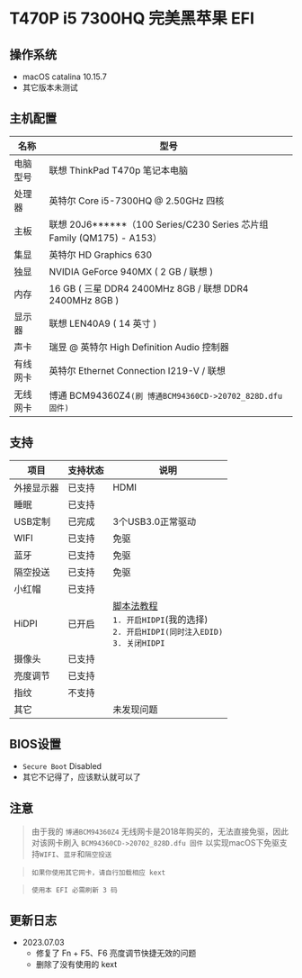 # T470P i5 7300HQ 完美黑苹果 EFI

## 操作系统
 - macOS catalina 10.15.7
 - 其它版本未测试

## 主机配置
| 名称     | 型号                                                                   |
| -------- | ---------------------------------------------------------------------- |
| 电脑型号 | 联想 ThinkPad T470p 笔记本电脑                                         |
| 处理器   | 英特尔 Core i5-7300HQ @ 2.50GHz 四核                                   |
| 主板     | 联想 20J6******（100 Series/C230 Series 芯片组 Family (QM175) - A153） |
| 集显     | 英特尔 HD Graphics 630                                                 |
| 独显     | NVIDIA GeForce 940MX ( 2 GB / 联想 )                                   |
| 内存     | 16 GB ( 三星 DDR4 2400MHz 8GB / 联想 DDR4 2400MHz 8GB )                |
| 显示器   | 联想 LEN40A9 ( 14 英寸  )                                              |
| 声卡     | 瑞昱  @ 英特尔 High Definition Audio 控制器                            |
| 有线网卡 | 英特尔 Ethernet Connection  I219-V / 联想                              |
| 无线网卡 | 博通 BCM94360Z4`(刷 博通BCM94360CD->20702_828D.dfu固件)`               |

## 支持
| 项目       | 支持状态 | 说明                                                                                                                                                   |
| ---------- | -------- | ------------------------------------------------------------------------------------------------------------------------------------------------------ |
| 外接显示器 | 已支持   | HDMI                                                                                                                                                   |
| 睡眠       | 已支持   |                                                                                                                                                        |
| USB定制    | 已完成   | 3个USB3.0正常驱动                                                                                                                                      |
| WIFI       | 已支持   | 免驱                                                                                                                                                   |
| 蓝牙       | 已支持   | 免驱                                                                                                                                                   |
| 隔空投送   | 已支持   | 免驱                                                                                                                                                   |
| 小红帽     | 已支持   |                                                                                                                                                        |
| HiDPI      | 已开启   | [脚本法教程](https://heipg.cn/tutorial/hackintosh-fonts-blurry-fix.html)<br>`1. 开启HIDPI`(我的选择)<br>`2. 开启HIDPI(同时注入EDID)`<br>`3. 关闭HIDPI` |
| 摄像头     | 已支持   |                                                                                                                                                        |
| 亮度调节   | 已支持   |                                                                                                                                                        |
| 指纹       | 不支持   |                                                                                                                                                        |
| 其它       |          | 未发现问题                                                                                                                                             |

## BIOS设置
 - `Secure Boot` Disabled
 - 其它不记得了，应该默认就可以了

## 注意
> 由于我的 `博通BCM94360Z4` 无线网卡是2018年购买的，无法直接免驱，因此对该网卡刷入 `BCM94360CD->20702_828D.dfu 固件` 以实现macOS下免驱支持`WIFI`、`蓝牙`和`隔空投送`

>  `如果你使用其它网卡，请自行加载相应 kext`

>  `使用本 EFI 必需刷新 3 码`

## 更新日志
 - 2023.07.03
   - 修复了  Fn + F5、F6 亮度调节快捷无效的问题
   - 删除了没有使用的 kext
